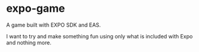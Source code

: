 # expo-game

A game built with EXPO SDK and EAS.  

I want to try and make something fun using only what is included with Expo and nothing more. 

